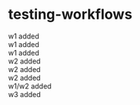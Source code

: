 # testing-workflows
w1 added  
w1 added  
w1 added  
w2 added  
w2 added  
w2 added  
w1/w2 added  
w3 added  

